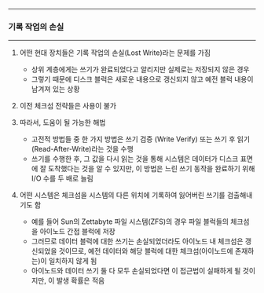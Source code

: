 -----
### 기록 작업의 손실
-----
1. 어떤 현대 장치들은 기록 작업의 손실(Lost Write)라는 문제를 가짐
   - 상위 계층에게는 쓰기가 완료되었다고 알리지만 실제로는 저장되지 않은 경우
   - 그렇기 때문에 디스크 블럭은 새로운 내용으로 갱신되지 않고 예전 블럭 내용이 남겨져 있는 상황

2. 이전 체크섬 전략들은 사용이 불가
3. 따라서, 도움이 될 가능한 해법
   - 고전적 방법들 중 한 가지 방법은 쓰기 검증 (Write Verify) 또는 쓰기 후 읽기(Read-After-Write)라는 것을 수행
   - 쓰기를 수행한 후, 그 값을 다시 읽는 것을 통해 시스템은 데이터가 디스크 표면에 잘 도착했다는 것을 알 수 있지만, 이 방법은 느린 쓰기 동작을 완료하기 위해 I/O 수를 두 배로 늘림

4. 어떤 시스템은 체크섬을 시스템의 다른 위치에 기록하여 잃어버린 쓰기를 검출해내기도 함
   - 예를 들어 Sun의 Zettabyte 파일 시스템(ZFS)의 경우 파일 블럭들의 체크섬을 아이노드 간접 블럭에 저장
   - 그러므로 데이터 블럭에 대한 쓰기는 손실되었더라도 아이노드 내 체크섬은 갱신되었을 것이므로, 예전 데이터와 해당 블럭에 대한 체크섬(아이노드에 존재하는)이 일치하지 않게 됨
   - 아이노드와 데이터 쓰기 둘 다 모두 손실되었다면 이 접근법이 실패하게 될 것이지만, 이 발생 확률은 적음

